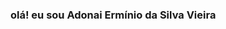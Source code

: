 ### olá! eu sou Adonai Ermínio da Silva Vieira

<!--
**Adonaiviedondon/Adonaiviedondon** is a ✨ _special_ ✨ repository because its `README.md` (this file) appears on your GitHub profile.

Here are some ideas to get you started:

- 🔭 hoje eu não trabalho
- 🌱aprendendo java e javascript
- 😄 Pronouns: ele/dele

<div align="center">
  <a href="https://github.com/Adonaiviedondon">
  <img height="180em" src="https://github-readme-stats.vercel.app/api?username=Adonaiviedondon&show_icons=true&theme=dark&include_all_commits=true&count_private=true"/>
  <img height="180em" src="https://github-readme-stats.vercel.app/api/top-langs/?username=Adonaiviedondon&layout=compact&langs_count=7&theme=dark"/>
</div>


